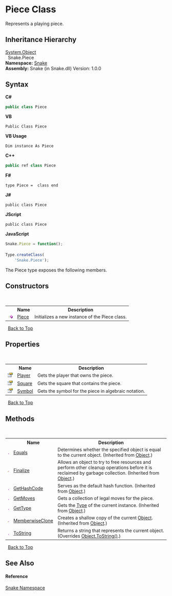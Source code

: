 # Piece Class
 

Represents a playing piece.


## Inheritance Hierarchy
<a href="https://docs.microsoft.com/dotnet/api/system.object" target="_blank" rel="noopener noreferrer">System.Object</a><br />&nbsp;&nbsp;Snake.Piece<br />
**Namespace:**&nbsp;<a href="N_Snake">Snake</a><br />**Assembly:**&nbsp;Snake (in Snake.dll) Version: 1.0.0

## Syntax

**C#**<br />
``` C#
public class Piece
```

**VB**<br />
``` VB
Public Class Piece
```

**VB Usage**<br />
``` VB Usage
Dim instance As Piece
```

**C++**<br />
``` C++
public ref class Piece
```

**F#**<br />
``` F#
type Piece =  class end
```

**J#**<br />
``` J#
public class Piece
```

**JScript**<br />
``` JScript
public class Piece
```

**JavaScript**<br />
``` JavaScript
Snake.Piece = function();

Type.createClass(
	'Snake.Piece');
```

The Piece type exposes the following members.


## Constructors
&nbsp;<table><tr><th></th><th>Name</th><th>Description</th></tr><tr><td>![Public method](media/pubmethod.gif "Public method")</td><td><a href="M_Snake_Piece__ctor">Piece</a></td><td>
Initializes a new instance of the Piece class.</td></tr></table>&nbsp;
<a href="#piece-class">Back to Top</a>

## Properties
&nbsp;<table><tr><th></th><th>Name</th><th>Description</th></tr><tr><td>![Public property](media/pubproperty.gif "Public property")</td><td><a href="P_Snake_Piece_Player">Player</a></td><td>
Gets the player that owns the piece.</td></tr><tr><td>![Public property](media/pubproperty.gif "Public property")</td><td><a href="P_Snake_Piece_Square">Square</a></td><td>
Gets the square that contains the piece.</td></tr><tr><td>![Public property](media/pubproperty.gif "Public property")</td><td><a href="P_Snake_Piece_Symbol">Symbol</a></td><td>
Gets the symbol for the piece in algebraic notation.</td></tr></table>&nbsp;
<a href="#piece-class">Back to Top</a>

## Methods
&nbsp;<table><tr><th></th><th>Name</th><th>Description</th></tr><tr><td>![Public method](media/pubmethod.gif "Public method")</td><td><a href="https://docs.microsoft.com/dotnet/api/system.object.equals#System_Object_Equals_System_Object_" target="_blank" rel="noopener noreferrer">Equals</a></td><td>
Determines whether the specified object is equal to the current object.
 (Inherited from <a href="https://docs.microsoft.com/dotnet/api/system.object" target="_blank" rel="noopener noreferrer">Object</a>.)</td></tr><tr><td>![Protected method](media/protmethod.gif "Protected method")</td><td><a href="https://docs.microsoft.com/dotnet/api/system.object.finalize#System_Object_Finalize" target="_blank" rel="noopener noreferrer">Finalize</a></td><td>
Allows an object to try to free resources and perform other cleanup operations before it is reclaimed by garbage collection.
 (Inherited from <a href="https://docs.microsoft.com/dotnet/api/system.object" target="_blank" rel="noopener noreferrer">Object</a>.)</td></tr><tr><td>![Public method](media/pubmethod.gif "Public method")</td><td><a href="https://docs.microsoft.com/dotnet/api/system.object.gethashcode#System_Object_GetHashCode" target="_blank" rel="noopener noreferrer">GetHashCode</a></td><td>
Serves as the default hash function.
 (Inherited from <a href="https://docs.microsoft.com/dotnet/api/system.object" target="_blank" rel="noopener noreferrer">Object</a>.)</td></tr><tr><td>![Public method](media/pubmethod.gif "Public method")</td><td><a href="M_Snake_Piece_GetMoves">GetMoves</a></td><td>
Gets a collection of legal moves for the piece.</td></tr><tr><td>![Public method](media/pubmethod.gif "Public method")</td><td><a href="https://docs.microsoft.com/dotnet/api/system.object.gettype#System_Object_GetType" target="_blank" rel="noopener noreferrer">GetType</a></td><td>
Gets the <a href="https://docs.microsoft.com/dotnet/api/system.type" target="_blank" rel="noopener noreferrer">Type</a> of the current instance.
 (Inherited from <a href="https://docs.microsoft.com/dotnet/api/system.object" target="_blank" rel="noopener noreferrer">Object</a>.)</td></tr><tr><td>![Protected method](media/protmethod.gif "Protected method")</td><td><a href="https://docs.microsoft.com/dotnet/api/system.object.memberwiseclone#System_Object_MemberwiseClone" target="_blank" rel="noopener noreferrer">MemberwiseClone</a></td><td>
Creates a shallow copy of the current <a href="https://docs.microsoft.com/dotnet/api/system.object" target="_blank" rel="noopener noreferrer">Object</a>.
 (Inherited from <a href="https://docs.microsoft.com/dotnet/api/system.object" target="_blank" rel="noopener noreferrer">Object</a>.)</td></tr><tr><td>![Public method](media/pubmethod.gif "Public method")</td><td><a href="M_Snake_Piece_ToString">ToString</a></td><td>
Returns a string that represents the current object.
 (Overrides <a href="https://docs.microsoft.com/dotnet/api/system.object.tostring#System_Object_ToString" target="_blank" rel="noopener noreferrer">Object.ToString()</a>.)</td></tr></table>&nbsp;
<a href="#piece-class">Back to Top</a>

## See Also


#### Reference
<a href="N_Snake">Snake Namespace</a><br />